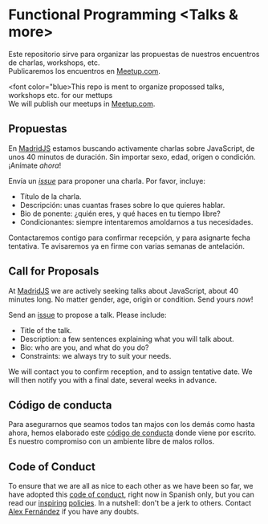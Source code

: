 # Functional Programming <Talks & more>

Este repositorio sirve para organizar las propuestas de nuestros encuentros  de charlas, workshops,
 etc.<br>
Publicaremos los encuentros en [Meetup.com](https://www.meetup.com/es-ES/functionalFP/).

<font color="blue>This repo is ment to organize propossed talks, workshops etc. for our 
mettups<br>
We will publish our meetups in [Meetup.com](https://www.meetup.com/es-ES/functionalFP/).</font>


## Propuestas

En [MadridJS](http://www.meetup.com/madridjs/)
estamos buscando activamente charlas sobre JavaScript,
de unos 40 minutos de duración.
Sin importar sexo, edad, origen o condición.
¡Anímate *ahora*!

Envía un [_issue_](https://github.com/MadridJs/talks/issues/new) para proponer una charla. Por favor, incluye:

* Título de la charla.
* Descripción: unas cuantas frases sobre lo que quieres hablar.
* Bio de ponente: ¿quién eres, y qué haces en tu tiempo libre?
* Condicionantes: siempre intentaremos amoldarnos a tus necesidades.

Contactaremos contigo para confirmar recepción, y para asignarte fecha tentativa.
Te avisaremos ya en firme con varias semanas de antelación.

## Call for Proposals

At [MadridJS](http://www.meetup.com/madridjs/)
we are actively seeking talks about JavaScript,
about 40 minutes long.
No matter gender, age, origin or condition.
Send yours *now*!

Send an [issue](https://github.com/MadridJs/talks/issues/new) to propose a talk. Please include:

* Title of the talk.
* Description: a few sentences explaining what you will talk about.
* Bio: who are you, and what do you do?
* Constraints: we always try to suit your needs.

We will contact you to confirm reception, and to assign tentative date.
We will then notify you with a final date, several weeks in advance.

## Código de conducta

Para asegurarnos que seamos todos tan majos con los demás como hasta ahora,
hemos elaborado este [código de conducta](codigo-conducta.md) donde viene por escrito.
Es nuestro compromiso con un ambiente libre de malos rollos.

## Code of Conduct

To ensure that we are all as nice to each other as we have been so far,
we have adopted this [code of conduct](codigo-conducta.md), right now in Spanish only,
but you can read our [inspiring](http://www.meetup.com/pdxpython/pages/Code_of_Conduct/)
[policies](http://geekfeminism.wikia.com/wiki/Conference_anti-harassment/Policy).
In a nutshell: don't be a jerk to others.
Contact [Alex Fernández](mailto:alexfernandeznpm@gmail.com) if you have any doubts.
